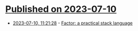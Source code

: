 # [Published on 2023-07-10](index.md)

* [2023-07-10, 11:21:28](https://lobste.rs/s/jfjzyp/factor_practical_stack_language) - [Factor: a practical stack language](https://factorcode.org)
